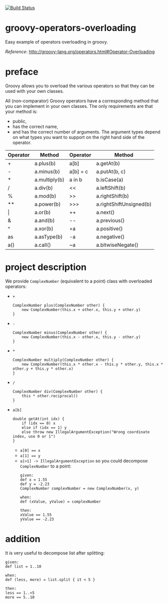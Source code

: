 [![Build Status](https://travis-ci.com/mtumilowicz/groovy-operators-overloading.svg?branch=master)](https://travis-ci.com/mtumilowicz/groovy-operators-overloading)

# groovy-operators-overloading
Easy example of operators overloading in groovy.

_Reference_: http://groovy-lang.org/operators.html#Operator-Overloading

# preface
Groovy allows you to overload the various operators so 
that they can be used with your own classes.

All (non-comparator) Groovy operators have a corresponding 
method that you can implement in your own classes. 
The only requirements are that your method is:
* public, 
* has the correct name, 
* and has the correct number of arguments. 
The argument types depend on what types you want to 
support on the right hand side of the operator.

|Operator   |Method   |Operator   |Method   |
|---|---|---|---|
|+   |a.plus(b)   |a[b]   |a.getAt(b)   |
|-   |a.minus(b)   |a[b] = c   |a.putAt(b, c)   |
|*   |a.multiply(b)   |a in b   |b.isCase(a)   |
|/   |a.div(b)   |<<   |a.leftShift(b)   |
|%   |a.mod(b)   |\>>   |a.rightShift(b)   |
|**   |a.power(b)   |\>>>   |a.rightShiftUnsigned(b)   |
|&#124;   |a.or(b)   |++   |a.next()   |
|&   |a.and(b)   |--   |a.previous()   |
|^   |a.xor(b)   |+a   |a.positive()   |
|as   |a.asType(b)   |-a   |a.negative()   |
|a()   |a.call()   |~a   |a.bitwiseNegate()   |

# project description
We provide `ComplexNumber` (equivalent to a point) 
class with overloaded operators:
* `+`
    ```
    ComplexNumber plus(ComplexNumber other) {
        new ComplexNumber(this.x + other.x, this.y + other.y)
    }
    ```
* `-`
    ```
    ComplexNumber minus(ComplexNumber other) {
        new ComplexNumber(this.x - other.x, this.y - other.y)
    }
    ```
* `*`
    ```
    ComplexNumber multiply(ComplexNumber other) {
        new ComplexNumber(this.x * other.x - this.y * other.y, this.x * other.y + this.y * other.x)
    }
    ```
* `/`
    ```
    ComplexNumber div(ComplexNumber other) {
        this * other.reciprocal()
    }
    ```
* `a[b]`
    ```
    double getAt(int idx) {
        if (idx == 0) x
        else if (idx == 1) y
        else throw new IllegalArgumentException("Wrong coordinate index, use 0 or 1")
    }
    ```
    * `a[0] == x`
    * `a[1] == y`
    * `a[>1] -> IllegalArgumentException`
    so you could decompose `ComplexNumber` to a 
    point:
        ```
        given:
        def x = 1.55
        def y = -2.23
        ComplexNumber complexNumber = new ComplexNumber(x, y)
        
        when:
        def (xValue, yValue) = complexNumber
        
        then:
        xValue == 1.55
        yValue == -2.23
        ```
# addition
It is very useful to decompose list after splitting:
```
given:
def list = 1..10

when:
def (less, more) = list.split { it < 5 }

then:
less == 1..<5
more == 5..10
```